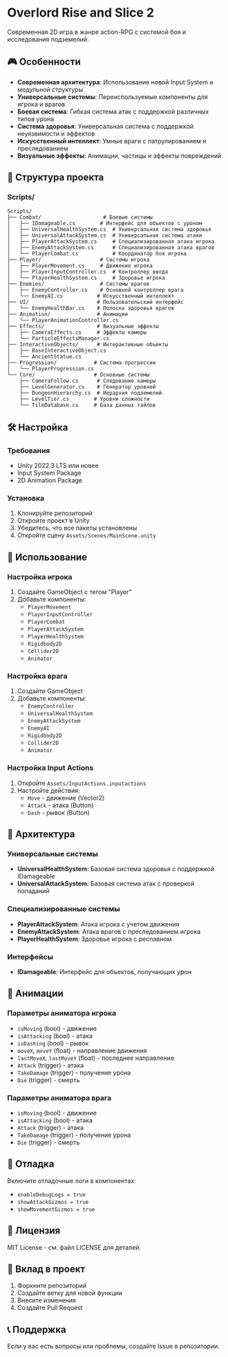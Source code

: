 # Overlord Rise and Slice 2

Современная 2D игра в жанре action-RPG с системой боя и исследования подземелий.

## 🎮 Особенности

- **Современная архитектура**: Использование новой Input System и модульной структуры
- **Универсальные системы**: Переиспользуемые компоненты для игрока и врагов
- **Боевая система**: Гибкая система атак с поддержкой различных типов урона
- **Система здоровья**: Универсальная система с поддержкой неуязвимости и эффектов
- **Искусственный интеллект**: Умные враги с патрулированием и преследованием
- **Визуальные эффекты**: Анимации, частицы и эффекты повреждений

## 📁 Структура проекта

### Scripts/
```
Scripts/
├── Combat/                    # Боевые системы
│   ├── IDamageable.cs        # Интерфейс для объектов с уроном
│   ├── UniversalHealthSystem.cs  # Универсальная система здоровья
│   ├── UniversalAttackSystem.cs  # Универсальная система атаки
│   ├── PlayerAttackSystem.cs     # Специализированная атака игрока
│   ├── EnemyAttackSystem.cs      # Специализированная атака врагов
│   └── PlayerCombat.cs           # Координатор боя игрока
├── Player/                   # Системы игрока
│   ├── PlayerMovement.cs     # Движение игрока
│   ├── PlayerInputController.cs  # Контроллер ввода
│   └── PlayerHealthSystem.cs     # Здоровье игрока
├── Enemies/                  # Системы врагов
│   ├── EnemyController.cs    # Основной контроллер врага
│   └── EnemyAI.cs           # Искусственный интеллект
├── UI/                      # Пользовательский интерфейс
│   └── EnemyHealthBar.cs    # Полоска здоровья врагов
├── Animation/               # Анимации
│   └── PlayerAnimationController.cs
├── Effects/                 # Визуальные эффекты
│   ├── CameraEffects.cs     # Эффекты камеры
│   └── ParticleEffectsManager.cs
├── InteractiveObjects/      # Интерактивные объекты
│   ├── BaseInteractiveObject.cs
│   └── AncientStatue.cs
├── Progression/            # Система прогрессии
│   └── PlayerProgression.cs
└── Core/                   # Основные системы
    ├── CameraFollow.cs      # Следование камеры
    ├── LevelGenerator.cs    # Генератор уровней
    ├── DungeonHierarchy.cs  # Иерархия подземелий
    ├── LevelTier.cs        # Уровни сложности
    └── TileDatabase.cs     # База данных тайлов
```

## 🛠️ Настройка

### Требования
- Unity 2022.3 LTS или новее
- Input System Package
- 2D Animation Package

### Установка
1. Клонируйте репозиторий
2. Откройте проект в Unity
3. Убедитесь, что все пакеты установлены
4. Откройте сцену `Assets/Scenes/MainScene.unity`

## 🎯 Использование

### Настройка игрока
1. Создайте GameObject с тегом "Player"
2. Добавьте компоненты:
   - `PlayerMovement`
   - `PlayerInputController`
   - `PlayerCombat`
   - `PlayerAttackSystem`
   - `PlayerHealthSystem`
   - `Rigidbody2D`
   - `Collider2D`
   - `Animator`

### Настройка врага
1. Создайте GameObject
2. Добавьте компоненты:
   - `EnemyController`
   - `UniversalHealthSystem`
   - `EnemyAttackSystem`
   - `EnemyAI`
   - `Rigidbody2D`
   - `Collider2D`
   - `Animator`

### Настройка Input Actions
1. Откройте `Assets/InputActions.inputactions`
2. Настройте действия:
   - `Move` - движение (Vector2)
   - `Attack` - атака (Button)
   - `Dash` - рывок (Button)

## 🔧 Архитектура

### Универсальные системы
- **UniversalHealthSystem**: Базовая система здоровья с поддержкой IDamageable
- **UniversalAttackSystem**: Базовая система атак с проверкой попаданий

### Специализированные системы
- **PlayerAttackSystem**: Атака игрока с учетом движения
- **EnemyAttackSystem**: Атака врагов с преследованием игрока
- **PlayerHealthSystem**: Здоровье игрока с респавном

### Интерфейсы
- **IDamageable**: Интерфейс для объектов, получающих урон

## 🎨 Анимации

### Параметры аниматора игрока
- `isMoving` (bool) - движение
- `isAttacking` (bool) - атака
- `isDashing` (bool) - рывок
- `moveX`, `moveY` (float) - направление движения
- `lastMoveX`, `lastMoveY` (float) - последнее направление
- `Attack` (trigger) - атака
- `TakeDamage` (trigger) - получение урона
- `Die` (trigger) - смерть

### Параметры аниматора врага
- `isMoving` (bool) - движение
- `isAttacking` (bool) - атака
- `Attack` (trigger) - атака
- `TakeDamage` (trigger) - получение урона
- `Die` (trigger) - смерть

## 🐛 Отладка

Включите отладочные логи в компонентах:
- `enableDebugLogs = true`
- `showAttackGizmos = true`
- `showMovementGizmos = true`

## 📝 Лицензия

MIT License - см. файл LICENSE для деталей.

## 🤝 Вклад в проект

1. Форкните репозиторий
2. Создайте ветку для новой функции
3. Внесите изменения
4. Создайте Pull Request

## 📞 Поддержка

Если у вас есть вопросы или проблемы, создайте Issue в репозитории.